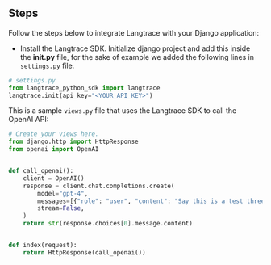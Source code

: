 

## Steps

Follow the steps below to integrate Langtrace with your Django application:

- Install the Langtrace SDK. Initialize django project and add this inside the **init.py** file, for the sake of example we added the following lines in `settings.py` file.

```python
# settings.py
from langtrace_python_sdk import langtrace
langtrace.init(api_key="<YOUR_API_KEY>")
```

This is a sample `views.py` file that uses the Langtrace SDK to call the OpenAI API:

```python Python
# Create your views here.
from django.http import HttpResponse
from openai import OpenAI


def call_openai():
    client = OpenAI()
    response = client.chat.completions.create(
        model="gpt-4",
        messages=[{"role": "user", "content": "Say this is a test three times"}],
        stream=False,
    )
    return str(response.choices[0].message.content)


def index(request):
    return HttpResponse(call_openai())
```
